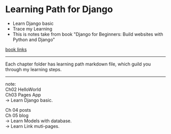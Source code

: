 # Learning Path for Django

* Learn Django basic
* Trace my Learning
* This is notes take from book "Django for Beginners: Build websites with Python and Django"

[book links](https://www.amazon.com/Django-Beginners-Build-websites-Python/dp/1983172669?tag=hackr-20&geniuslink=true)

---
Each chapter folder has learning path markdown file, which guild you through my learning steps.

---
note:  
Ch02 HelloWorld  
Ch03 Pages App  
-> Learn Django basic.

Ch 04 posts  
Ch 05 blog  
-> Learn Models with database.  
-> Learn Link muti-pages.  
